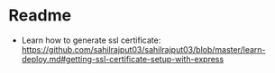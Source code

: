 # Readme

- Learn how to generate ssl certificate: https://github.com/sahilrajput03/sahilrajput03/blob/master/learn-deploy.md#getting-ssl-certificate-setup-with-express
